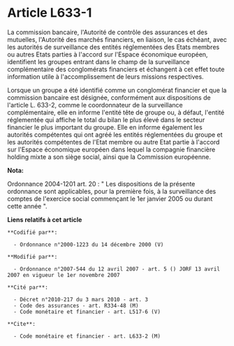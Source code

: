 # Article L633-1

La commission bancaire, l'Autorité de contrôle des assurances et des mutuelles, l'Autorité des marchés financiers, en
liaison, le cas échéant, avec les autorités de surveillance des entités réglementées des Etats membres ou autres Etats
parties à l'accord sur l'Espace économique européen, identifient les groupes entrant dans le champ de la surveillance
complémentaire des conglomérats financiers et échangent à cet effet toute information utile à l'accomplissement de leurs
missions respectives.

Lorsque un groupe a été identifié comme un conglomérat financier et que la commission bancaire est désignée, conformément aux
dispositions de l'article L. 633-2, comme le coordonnateur de la surveillance complémentaire, elle en informe l'entité tête
de groupe ou, à défaut, l'entité réglementée qui affiche le total du bilan le plus élevé dans le secteur financier le plus
important du groupe. Elle en informe également les autorités compétentes qui ont agréé les entités réglementées du groupe et
les autorités compétentes de l'Etat membre ou autre Etat partie à l'accord sur l'Espace économique européen dans lequel la
compagnie financière holding mixte a son siège social, ainsi que la Commission européenne.

**Nota:**

Ordonnance 2004-1201 art. 20 : " Les dispositions de la présente ordonnance sont applicables, pour la première fois, à la
surveillance des comptes de l'exercice social commençant le 1er janvier 2005 ou durant cette année ".

**Liens relatifs à cet article**

	**Codifié par**:

	  - Ordonnance n°2000-1223 du 14 décembre 2000 (V)

	**Modifié par**:

	  - Ordonnance n°2007-544 du 12 avril 2007 - art. 5 () JORF 13 avril 2007 en vigueur le 1er novembre 2007

	**Cité par**:

	  - Décret n°2010-217 du 3 mars 2010 - art. 3
	  - Code des assurances - art. R334-48 (M)
	  - Code monétaire et financier - art. L517-6 (V)

	**Cite**:

	  - Code monétaire et financier - art. L633-2 (M)
